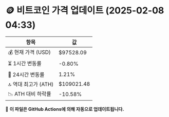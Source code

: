 # 🪙 비트코인 가격 업데이트 (2025-02-08 04:33)

| 항목                | 값 |
|--------------------|----------------|
| 💰 현재 가격 (USD) | $97528.09 |
| ⏳ 1시간 변동률    | -0.80% |
| 📆 24시간 변동률   | 1.21% |
| 🔝 역대 최고가 (ATH) | $109021.48 |
| 📉 ATH 대비 하락률 | -10.58% |

🔄 **이 파일은 GitHub Actions에 의해 자동으로 업데이트됩니다.**
